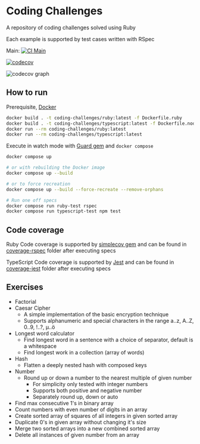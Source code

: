 # Coding Challenges

A repository of coding challenges solved using Ruby

Each example is supported by test cases written with RSpec

Main: [![CI Main](https://github.com/abhiyaantrix/coding-challenges/actions/workflows/ci.yml/badge.svg?branch=main)](https://github.com/abhiyaantrix/coding-challenges/actions)

[![codecov](https://codecov.io/gh/abhiyaantrix/coding-challenges/graph/badge.svg?token=6FZMNR342K)](https://codecov.io/gh/abhiyaantrix/coding-challenges)

![codecov graph](https://codecov.io/gh/abhiyaantrix/coding-challenges/graphs/tree.svg?token=6FZMNR342K)

## How to run

Prerequisite, [Docker](https://docs.docker.com/get-docker/)

```bash
docker build . -t coding-challenges/ruby:latest -f Dockerfile.ruby
docker build . -t coding-challenges/typescript:latest -f Dockerfile.nodejs
docker run --rm coding-challenges/ruby:latest
docker run --rm coding-challenges/typescript:latest
```

Execute in watch mode with [Guard gem](https://github.com/guard/guard)
and `docker compose`

```bash
docker compose up

# or with rebuilding the Docker image
docker compose up --build

# or to force recreation
docker compose up --build --force-recreate --remove-orphans

# Run one off specs
docker compose run ruby-test rspec
docker compose run typescript-test npm test
```

## Code coverage

Ruby Code coverage is supported by [simplecov gem](https://github.com/simplecov-ruby/simplecov)
and can be found in [coverage-rspec](coverage-rspec/index.html) folder after executing specs

TypeScript Code coverage is supported by [Jest](https://jestjs.io/)
and can be found in [coverage-jest](coverage-jest/index.html) folder after executing specs

## Exercises

- Factorial
- Caesar Cipher
  - A simple implementation of the basic encryption technique
  - Supports alphanumeric and special characters in the range a..z, A..Z, 0..9, !..?, µ..ö
- Longest word calculator
  - Find longest word in a sentence with a choice of separator, default is a whitespace
  - Find longest work in a collection (array of words)
- Hash
  - Flatten a deeply nested hash with composed keys
- Number
  - Round up or down a number to the nearest multiple of given number
    - For simplicity only tested with integer numbers
    - Supports both positive and negative number
    - Separately round up, down or auto
- Find max consecutive 1's in binary array
- Count numbers with even number of digits in an array
- Create sorted array of squares of all integers in given sorted array
- Duplicate 0's in given array without changing it's size
- Merge two sorted arrays into a new combined sorted array
- Delete all instances of given number from an array
